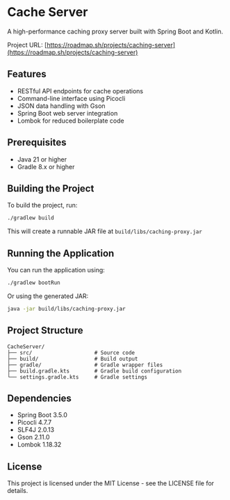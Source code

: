 # Cache Server

A high-performance caching proxy server built with Spring Boot and Kotlin.

Project URL: [https://roadmap.sh/projects/caching-server](https://roadmap.sh/projects/caching-server)

## Features

- RESTful API endpoints for cache operations
- Command-line interface using Picocli
- JSON data handling with Gson
- Spring Boot web server integration
- Lombok for reduced boilerplate code

## Prerequisites

- Java 21 or higher
- Gradle 8.x or higher

## Building the Project

To build the project, run:

```bash
./gradlew build
```

This will create a runnable JAR file at `build/libs/caching-proxy.jar`

## Running the Application

You can run the application using:

```bash
./gradlew bootRun
```

Or using the generated JAR:

```bash
java -jar build/libs/caching-proxy.jar
```

## Project Structure

```
CacheServer/
├── src/                    # Source code
├── build/                  # Build output
├── gradle/                 # Gradle wrapper files
├── build.gradle.kts        # Gradle build configuration
└── settings.gradle.kts     # Gradle settings
```

## Dependencies

- Spring Boot 3.5.0
- Picocli 4.7.7
- SLF4J 2.0.13
- Gson 2.11.0
- Lombok 1.18.32

## License

This project is licensed under the MIT License - see the LICENSE file for details. 